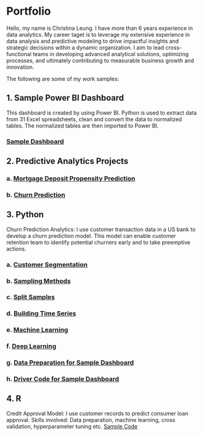 # Portfolio
Hello, my name is Christina Leung.  I have more than 6 years experience in data analytics.  My career taget is to leverage my extensive experience in data analysis and predictive modeling to drive impactful insights and strategic decisions within a dynamic organization. I aim to lead cross-functional teams in developing advanced analytical solutions, optimizing processes, and ultimately contributing to measurable business growth and innovation.

The following are some of my work samples:
## 1. Sample Power BI Dashboard
   This dashboard is created by using Power BI.  Python is used to extract data from 31 Excel spreadsheets, clean and convert the data to normalized tables.  The normalized tables are then imported to Power BI.
### [Sample Dashboard](https://app.powerbi.com/view?r=eyJrIjoiN2VlMjJlNTAtYWZmYS00NjM0LTgzNDQtZWRlZWJmZGMxM2ZjIiwidCI6ImM4ODM3Y2EyLTUzM2EtNGIyZS1iMjE1LWZhZDY3YzExMDg0YyIsImMiOjF9)

## 2. Predictive Analytics Projects
### a. [Mortgage Deposit Propensity Prediction](https://github.com/cleung23/Predictive-Analytics-Project-Slides/blob/9ac6abab1e455a4093115e2a138fdb55ac51d116/Deposit%20Propensity%20Model.pdf)

### b. [Churn Prediction](https://github.com/cleung23/Predictive-Analytics-Project-Slides/blob/18f07c4698e6e6b84ee1d4044c0295b7f431a45e/Churn%20Prediction%20Process.pdf)

## 3. Python
   Churn Prediction Analytics: I use customer transaction data in a US bank to develop a churn prediction model.  This model can enable customer retention team to identify potential churners early and to take preemptive actions.

### a. [Customer Segmentation](https://github.com/cleung23/Python-Code/blob/bb4614cfd589fb43f0fe634254fe5abd2a8d8f52/Customer%20Segmentation.ipynb)

### b. [Sampling Methods](https://github.com/cleung23/Python-Code/blob/bb4614cfd589fb43f0fe634254fe5abd2a8d8f52/Sampling%20Methods.ipynb)

### c. [Split Samples](https://github.com/cleung23/Python-Code/blob/bb4614cfd589fb43f0fe634254fe5abd2a8d8f52/Split%20Sample.ipynb)

### d. [Building Time Series](https://github.com/cleung23/Python-Code/blob/3bef045602b1a64cb99ade62ade53e2581c1763c/Building%20TS.ipynb)

### e. [Machine Learning](https://github.com/cleung23/Python-Code/blob/01c4413a61cf3bb1eeda9d5c2ce6881750f61171/ML.ipynb)

### f. [Deep Learning](https://github.com/cleung23/Python-Code/blob/fc02e47fd4aa1bead22a013f0680a409b4879a07/Deep%20Learning.ipynb)

### g. [Data Preparation for Sample Dashboard](https://github.com/cleung23/Python-Code/blob/c796ac2dd9a05d7e9e607af3d460eba3b0ebd7fb/SY24_25_prep-copy.py)

### h. [Driver Code for Sample Dashboard](https://github.com/cleung23/Python-Code/blob/c796ac2dd9a05d7e9e607af3d460eba3b0ebd7fb/DashboardSY24-copy.py)

   
## 4. R
   Credit Approval Model: I use customer records to predict consumer loan approval.
   Skills involved: Data preparation, machine learning, cross validation, hyperparameter tuning etc.
   [Sample Code](https://github.com/cleung23/R-Code/blob/eb15aa73715c907c4acaa40051fc2744d80f6e01/Project%20R%20Code_ID_33.r)
